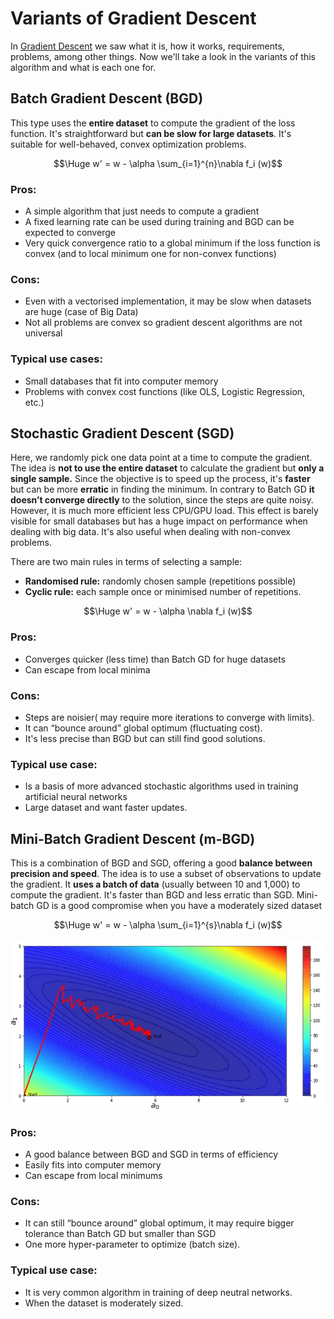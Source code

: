 # Variants of Gradient Descent

In [Gradient Descent](GradientDescent.md) we saw what it is, how it works, requirements, problems, among other things. Now we'll take a look in the variants of this algorithm and what is each one for.

## Batch Gradient Descent (BGD)

This type uses the **entire dataset** to compute the gradient of the loss function. It's straightforward but **can be slow for large datasets**. It's suitable for well-behaved, convex optimization problems.

$$\Huge w' = w - \alpha \sum_{i=1}^{n}\nabla f_i (w)$$

### Pros:

- A simple algorithm that just needs to compute a gradient
- A fixed learning rate can be used during training and BGD can be expected to converge
- Very quick convergence ratio to a global minimum if the loss function is convex (and to local minimum one for non-convex functions)

### Cons:

- Even with a vectorised implementation, it may be slow when datasets are huge (case of Big Data)
- Not all problems are convex so gradient descent algorithms are not universal

### Typical use cases:

- Small databases that fit into computer memory 
- Problems with convex cost functions (like OLS, Logistic Regression, etc.)

## Stochastic Gradient Descent (SGD)

Here, we randomly pick one data point at a time to compute the gradient. The idea is **not to use the entire dataset** to calculate the gradient but **only a single sample.** Since the objective is to speed up the process, it's **faster** but can be more **erratic** in finding the minimum. In contrary to Batch GD **it doesn’t converge directly** to the solution, since the steps are quite noisy. However, it is much more efficient less CPU/GPU load. This effect is barely visible for small databases but has a huge impact on performance when dealing with big data. It's also useful when dealing with non-convex problems.

There are two main rules in terms of selecting a sample:

- **Randomised rule:** randomly chosen sample (repetitions possible)
- **Cyclic rule:** each sample once or minimised number of repetitions.

$$\Huge w' = w - \alpha \nabla f_i (w)$$

### Pros:

- Converges quicker (less time) than Batch GD for huge datasets
- Can escape from local minima

### Cons:

- Steps are noisier( may require more iterations to converge with limits).
- It can “bounce around” global optimum (fluctuating cost).
- It's less precise than BGD but can still find good solutions.

### Typical use case:

- Is a basis of more advanced stochastic algorithms used in training artificial neural networks
- Large dataset and want faster updates.  

## Mini-Batch Gradient Descent (m-BGD)

This is a combination of BGD and SGD, offering a good **balance between precision and speed**. The idea is to use a subset of observations to update the gradient. It **uses a batch of data** (usually between 10 and 1,000) to compute the gradient. It's faster than BGD and less erratic than SGD. Mini-batch GD is a good compromise when you have a moderately sized dataset

$$\Huge w' = w - \alpha \sum_{i=1}^{s}\nabla f_i (w)$$

![mBGD](img/image9.png)

### Pros:

- A good balance between BGD and SGD in terms of efficiency
- Easily fits into computer memory
- Can escape from local minimums

### Cons:

- It can still “bounce around” global optimum, it may require bigger tolerance than Batch GD but smaller than SGD
- One more hyper-parameter to optimize (batch size).

### Typical use case:

- It is very common algorithm in training of deep neutral networks.
- When the dataset is moderately sized.